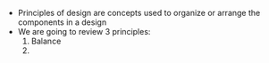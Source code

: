 - Principles of design are concepts used to organize or arrange the components in a design
- We are going to review 3 principles:
	1. Balance
	2. 